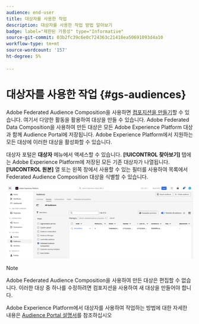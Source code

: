 ```yaml
---
audience: end-user
title: 대상자를 사용한 작업
description: 대상자를 사용한 작업 방법 알아보기
badge: label="제한된 가용성" type="Informative"
source-git-commit: 03b2fc39c6e0c724363c21418ea50691093d4a10
workflow-type: tm+mt
source-wordcount: '157'
ht-degree: 5%

---
```


# 대상자를 사용한 작업 {#gs-audiences}

Adobe Federated Audience Composition을 사용하면 [컴포지션을 만들기](../compositions/gs-compositions.md)할 수 있습니다. 여기서 다양한 활동을 활용하여 대상을 만들 수 있습니다. Adobe Federated Data Composition을 사용하여 만든 대상은 모든 Adobe Experience Platform 대상과 함께 Audience Portal에 저장됩니다. Adobe Experience Platform에서 지원하는 모든 대상에 이러한 대상을 활성화할 수 있습니다.

대상자 포털은 **대상자** 메뉴에서 액세스할 수 있습니다. **[!UICONTROL 찾아보기]** 탭에는 Adobe Experience Platform에 저장된 모든 기존 대상자가 나열됩니다. **[!UICONTROL 원본]** 열 또는 왼쪽 창에서 사용할 수 있는 필터를 사용하여 목록에서 Federated Audience Composition 대상을 식별할 수 있습니다.

![](assets/audiences-list.png)

>[!NOTE]
>
>Adobe Federated Audience Composition을 사용하여 만든 대상은 편집할 수 없습니다. 이러한 대상 중 하나를 수정하려면 컴포지션을 사용하여 새 대상을 만들어야 합니다.

Adobe Experience Platform에서 대상자를 사용하여 작업하는 방법에 대한 자세한 내용은 [Audience Portal 설명서](https://experienceleague.adobe.com/en/docs/experience-platform/segmentation/ui/audience-portal)를 참조하십시오
